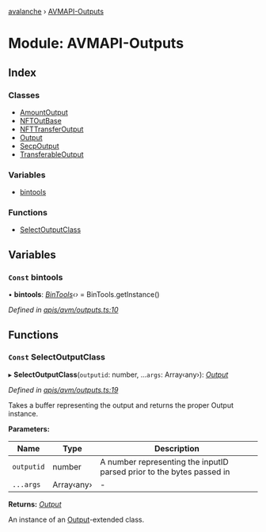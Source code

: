 [avalanche](../README.md) › [AVMAPI-Outputs](avmapi_outputs.md)

# Module: AVMAPI-Outputs

## Index

### Classes

* [AmountOutput](../classes/avmapi_outputs.amountoutput.md)
* [NFTOutBase](../classes/avmapi_outputs.nftoutbase.md)
* [NFTTransferOutput](../classes/avmapi_outputs.nfttransferoutput.md)
* [Output](../classes/avmapi_outputs.output.md)
* [SecpOutput](../classes/avmapi_outputs.secpoutput.md)
* [TransferableOutput](../classes/avmapi_outputs.transferableoutput.md)

### Variables

* [bintools](avmapi_outputs.md#const-bintools)

### Functions

* [SelectOutputClass](avmapi_outputs.md#const-selectoutputclass)

## Variables

### `Const` bintools

• **bintools**: *[BinTools](../classes/utils_bintools.bintools.md)‹›* = BinTools.getInstance()

*Defined in [apis/avm/outputs.ts:10](https://github.com/ava-labs/avalanche.js/blob/3888064/src/apis/avm/outputs.ts#L10)*

## Functions

### `Const` SelectOutputClass

▸ **SelectOutputClass**(`outputid`: number, ...`args`: Array‹any›): *[Output](../classes/avmapi_outputs.output.md)*

*Defined in [apis/avm/outputs.ts:19](https://github.com/ava-labs/avalanche.js/blob/3888064/src/apis/avm/outputs.ts#L19)*

Takes a buffer representing the output and returns the proper Output instance.

**Parameters:**

Name | Type | Description |
------ | ------ | ------ |
`outputid` | number | A number representing the inputID parsed prior to the bytes passed in  |
`...args` | Array‹any› | - |

**Returns:** *[Output](../classes/avmapi_outputs.output.md)*

An instance of an [Output](../classes/avmapi_outputs.output.md)-extended class.
